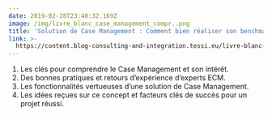 ```yaml
---
date: 2019-02-28T23:40:32.169Z
image: /img/livre_blanc_case_management_compr..png
title: 'Solution de Case Management : Comment bien réaliser son benchmark ?'
link: >-
  https://content.blog-consulting-and-integration.tessi.eu/livre-blanc-tessi-pourquoi-sequiper-dune-solution-de-case-management
---
```

1. Les clés pour comprendre le Case Management et son intérêt.
2. Des bonnes pratiques et retours d’expérience d’experts ECM.
3. Les fonctionnalités vertueuses d’une solution de Case Management.
4. Les idées reçues sur ce concept et facteurs clés de succès pour un projet réussi.

